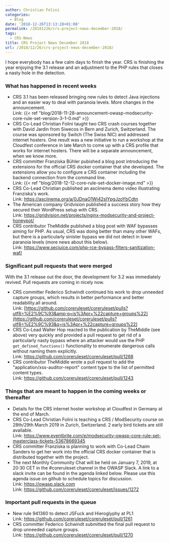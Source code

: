 ```yaml
---
author: Christian Folini
categories:
  - Blog
date: '2018-12-26T13:13:28+01:00'
permalink: /20181226/crs-project-news-december-2018/
tags:
  - CRS-News
title: CRS Project News December 2018
url: /2018/12/26/crs-project-news-december-2018/
---
```



I hope everybody has a few calm days to finish the year. CRS is finishing the year enjoying the 3.1 release and an adjustment to the PHP rules that closes a nasty hole in the detection.

### **What has happened in recent weeks**

- CRS 3.1 has been released bringing new rules to detect Java injections and an easier way to deal with paranoia levels. More changes in the announcement.  
    Link: {{< ref "blog/2018-11-28-announcement-owasp-modsecurity-core-rule-set-version-3-1-0.md" >}}
- CRS Co-Lead Christian Folini taught two CRS crash courses together with David Jardin from Siwecos in Bern and Zurich, Switzerland. The course was sponsored by Switch (The Swiss NIC) and addressed internet hosters. One result was a new initiative to run a workshop at the Cloudfest conference in late March to come up with a CRS profile that works for internet hosters. There will be a separate announcement, when we know more.
- CRS committer Franziska Bühler pubished a blog post introducing the extensions for the official CRS docker container that she developed. The extensions allow you to configure a CRS container including the backend connection from the command line.  
    Link: {{< ref "blog/2018-12-12-core-rule-set-docker-image.md" >}}
- CRS Co-Lead Christian published an asciinema demo video illustrating Franziska's work.  
    Link: <https://asciinema.org/a/0JDnaO1Wi42sIYpgJzoYbCdtn>
- The American company Gridvision published a success story how they secured their WordPress setup with CRS.  
    Link: <https://gridvision.net/projects/nginx-modsecurity-and-project-honeypot/>
- CRS contributor TheMiddle published a blog post with WAF bypasses aiming for PHP. As usual, CRS was doing better than many other WAFs, but there is a particularly sinister bypass we did not detect in lower paranoia levels (more news about this below).  
    Link: <https://www.secjuice.com/php-rce-bypass-filters-sanitization-waf/>

### Significant pull requests that were merged

With the 3.1 release out the door, the development for 3.2 was immediately revived. Pull requests are coming in nicely now.

- CRS committer Federico Schwindt continued his work to drop unneeded capture groups, which results in better performance and better readability.all around.  
    Link: [https://github.com/coreruleset/coreruleset/pulls?utf8=%E2%9C%93&amp;q=is%3Apr+%22capture+groups%22](https://github.com/coreruleset/coreruleset/pulls?utf8=%E2%9C%93&q=is%3Apr+%22capture+groups%22)
- CRS Co-Lead Walter Hop reacted to the publication by TheMiddle (see above) very quickly and provided a pull request to get rid of a particularly nasty bypass where an attacker would use the PHP `get_defined_functions()` functionality to enumerate dangerous calls without naming them explicitly.  
    Link: <https://github.com/coreruleset/coreruleset/pull/1268>
- CRS contributor TheMiddle wrote a pull request to add the "application/xss-auditor-report" content type to the list of permitted content types.  
    Link: <https://github.com/coreruleset/coreruleset/pull/1243>

### Things that are meant to happen in the coming weeks or thereafter

- Details for the CRS internet hoster workshop at Cloudfest in Germany at the end of March.
- CRS Co-Lead Christian Folini is teaching a CRS / ModSecurity course on 28th/29th March 2019 in Zurich, Switzerland. 2 early bird tickets are still available.  
    Link: <https://www.eventbrite.com/e/modsecurity-owasp-core-rule-set-masterclass-tickets-53678669345>
- CRS committer Franziska is planning to work with Co-Lead Chaim Sanders to get her work into the official CRS docker container that is distributed together with the project.
- The next Monthly Community Chat will be held on January 7, 2019, at 20:30 CET in the #coreruleset channel in the OWASP Slack. A link to a slack invite can be found in the agenda linked below. Please use this agenda issue on github to schedule topics for discussion.  
    Link: <https://owasp.slack.com>  
    Link: <https://github.com/coreruleset/coreruleset/issues/1272>

### Important pull requests in the queue

- New rule 941360 to detect JSFuck and Hieroglyphy at PL1  
    Link: <https://github.com/coreruleset/coreruleset/pull/1261>
- CRS committer Federico Schwindt submitted the final pull request to drop unneeded capture groups.  
    Link: <https://github.com/coreruleset/coreruleset/pull/1270>
